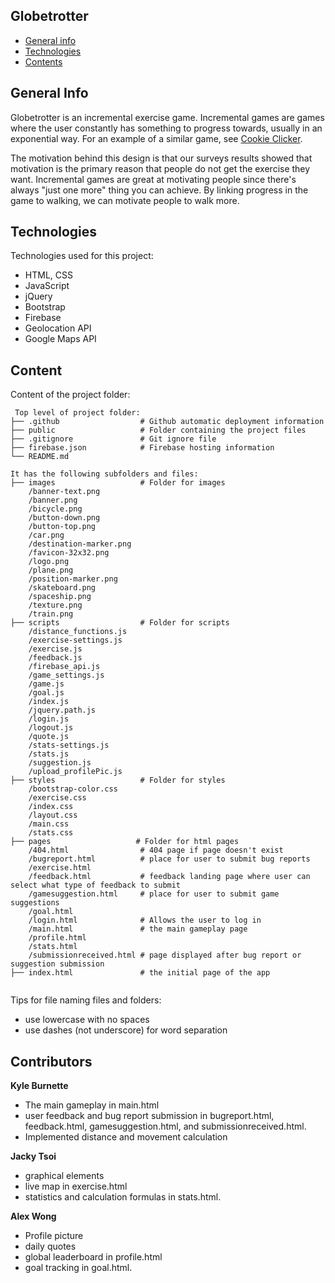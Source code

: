 ## Globetrotter

- [General info](#general-info)
- [Technologies](#technologies)
- [Contents](#content)

## General Info

Globetrotter is an incremental exercise game. Incremental games are games where the user constantly has 
something to progress towards, usually in an exponential way. For an example of a similar game, see
[Cookie Clicker](https://orteil.dashnet.org/cookieclicker/).

The motivation behind this design is that our surveys results showed that motivation is the primary 
reason that people do not get the exercise they want. Incremental games are great at motivating
people since there's always "just one more" thing you can achieve. By linking progress in the game
to walking, we can motivate people to walk more.

## Technologies

Technologies used for this project:

- HTML, CSS
- JavaScript
- jQuery
- Bootstrap
- Firebase
- Geolocation API
- Google Maps API

## Content

Content of the project folder:

```
 Top level of project folder:
├── .github                  # Github automatic deployment information
├── public                   # Folder containing the project files
├── .gitignore               # Git ignore file
├── firebase.json            # Firebase hosting information
└── README.md

It has the following subfolders and files:
├── images                   # Folder for images
    /banner-text.png      
    /banner.png
    /bicycle.png
    /button-down.png
    /button-top.png
    /car.png
    /destination-marker.png
    /favicon-32x32.png
    /logo.png
    /plane.png
    /position-marker.png
    /skateboard.png
    /spaceship.png
    /texture.png
    /train.png
├── scripts                  # Folder for scripts
    /distance_functions.js
    /exercise-settings.js
    /exercise.js
    /feedback.js
    /firebase_api.js
    /game_settings.js
    /game.js
    /goal.js
    /index.js
    /jquery.path.js
    /login.js
    /logout.js
    /quote.js
    /stats-settings.js
    /stats.js
    /suggestion.js
    /upload_profilePic.js
├── styles                   # Folder for styles
    /bootstrap-color.css
    /exercise.css
    /index.css
    /layout.css
    /main.css
    /stats.css
├── pages                   # Folder for html pages
    /404.html                # 404 page if page doesn't exist
    /bugreport.html          # place for user to submit bug reports
    /exercise.html
    /feedback.html           # feedback landing page where user can select what type of feedback to submit
    /gamesuggestion.html     # place for user to submit game suggestions
    /goal.html
    /login.html              # Allows the user to log in
    /main.html               # the main gameplay page
    /profile.html
    /stats.html              
    /submissionreceived.html # page displayed after bug report or suggestion submission
├── index.html               # the initial page of the app
        

```

Tips for file naming files and folders:

- use lowercase with no spaces
- use dashes (not underscore) for word separation

## Contributors

**Kyle Burnette**
- The main gameplay in main.html
- user feedback and bug report submission in bugreport.html, feedback.html, gamesuggestion.html, and submissionreceived.html.
- Implemented distance and movement calculation  

**Jacky Tsoi**
- graphical elements
- live map in exercise.html
- statistics and calculation formulas in stats.html.  

**Alex Wong**
- Profile picture
- daily quotes
- global leaderboard in profile.html
- goal tracking in goal.html.
